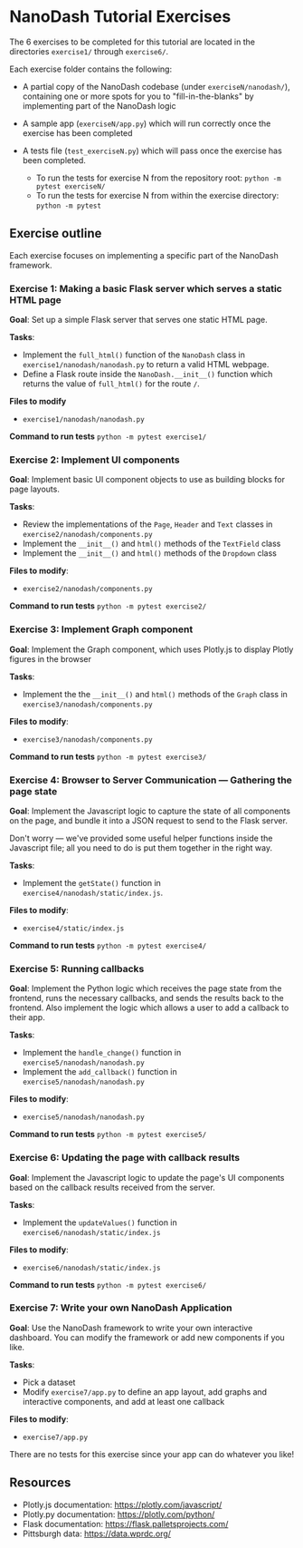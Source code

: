 # NanoDash Tutorial Exercises

The 6 exercises to be completed for this tutorial are located in the directories `exercise1/` through `exercise6/`.

Each exercise folder contains the following:

- A partial copy of the NanoDash codebase (under `exerciseN/nanodash/`), containing one or more spots for you to "fill-in-the-blanks" by implementing part of the NanoDash logic

- A sample app (`exerciseN/app.py`) which will run correctly once the exercise has been completed

- A tests file (`test_exerciseN.py`) which will pass once the exercise has been completed.
  - To run the tests for exercise N from the repository root: `python -m pytest exerciseN/`
  - To run the tests for exercise N from within the exercise directory: `python -m pytest`

## Exercise outline

Each exercise focuses on implementing a specific part of the NanoDash framework.

### Exercise 1: Making a basic Flask server which serves a static HTML page

**Goal**: Set up a simple Flask server that serves one static HTML page.

**Tasks**:
- Implement the `full_html()` function of the `NanoDash` class in `exercise1/nanodash/nanodash.py` to return a valid HTML webpage.
- Define a Flask route inside the `NanoDash.__init__()` function which returns the value of `full_html()` for the route `/`.

**Files to modify**
- `exercise1/nanodash/nanodash.py`

**Command to run tests**
`python -m pytest exercise1/`

### Exercise 2: Implement UI components

**Goal**: Implement basic UI component objects to use as building blocks for page layouts.

**Tasks**:
- Review the implementations of the `Page`, `Header` and `Text` classes in `exercise2/nanodash/components.py`
- Implement the `__init__()` and `html()` methods of the `TextField` class
- Implement the `__init__()` and `html()` methods of the `Dropdown` class

**Files to modify**:
- `exercise2/nanodash/components.py`

**Command to run tests**
`python -m pytest exercise2/`

### Exercise 3: Implement Graph component 

**Goal**: Implement the Graph component, which uses Plotly.js to display Plotly figures in the browser

**Tasks**:
- Implement the the `__init__()` and `html()` methods of the `Graph` class in `exercise3/nanodash/components.py`

**Files to modify**:
- `exercise3/nanodash/components.py`

**Command to run tests**
`python -m pytest exercise3/`

### Exercise 4: Browser to Server Communication — Gathering the page state

**Goal**: Implement the Javascript logic to capture the state of all components on the page, and bundle it into a JSON request to send to the Flask server.

Don't worry — we've provided some useful helper functions inside the Javascript file; all you need to do is put them together in the right way.

**Tasks**:
- Implement the `getState()` function in `exercise4/nanodash/static/index.js`.

**Files to modify**:
- `exercise4/static/index.js`

**Command to run tests**
`python -m pytest exercise4/`

### Exercise 5: Running callbacks

**Goal**: Implement the Python logic which receives the page state from the frontend, runs the necessary callbacks, and sends the results back to the frontend. Also implement the logic which allows a user to add a callback to their app.

**Tasks**:
- Implement the `handle_change()` function in `exercise5/nanodash/nanodash.py`
- Implement the `add_callback()` function in `exercise5/nanodash/nanodash.py`

**Files to modify**:
- `exercise5/nanodash/nanodash.py`

**Command to run tests**
`python -m pytest exercise5/`

### Exercise 6: Updating the page with callback results

**Goal**: Implement the Javascript logic to update the page's UI components based on the callback results received from the server.

**Tasks**:
- Implement the `updateValues()` function in `exercise6/nanodash/static/index.js`

**Files to modify**:
- `exercise6/nanodash/static/index.js`

**Command to run tests**
`python -m pytest exercise6/`

### Exercise 7: Write your own NanoDash Application

**Goal**: Use the NanoDash framework to write your own interactive dashboard. You can modify the framework or add new components if you like.

**Tasks**:
- Pick a dataset
- Modify `exercise7/app.py` to define an app layout, add graphs and interactive components, and add at least one callback

**Files to modify**:
- `exercise7/app.py`

There are no tests for this exercise since your app can do whatever you like!

## Resources

- Plotly.js documentation: https://plotly.com/javascript/
- Plotly.py documentation: https://plotly.com/python/
- Flask documentation: https://flask.palletsprojects.com/
- Pittsburgh data: https://data.wprdc.org/